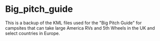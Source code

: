 # Big_pitch_guide

This is a backup of the KML files used for the "Big Pitch Guide" for campsites that can take large America RVs and 5th Wheels in the UK and select countries in Europe.

